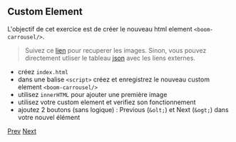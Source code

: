 ## Custom Element

L'objectif de cet exercice est de créer le nouveau html element `<boom-carrousel/>`.


> Suivez ce [lien](http://xebia-france.github.io/slot-webcomponents/workshop/img/images.zip) pour recuperer les images. Sinon, vous pouvez directement utliser le tableau [json](images.json) avec les liens externes.


- créez `index.html`
- dans une balise `<script>` créez et enregistrez le nouveau custom element `<boom-carrousel/>` 
- utilisez `innerHTML` pour ajouter une première image 
- utilisez votre custom element et verifiez son fonctionnement
- ajoutez 2 boutons (sans logique) : Previous (`&olt;`) et Next (`&ogt;`) dans votre nouvel élément

[Prev](workshop.md) [Next](html_template.md)
